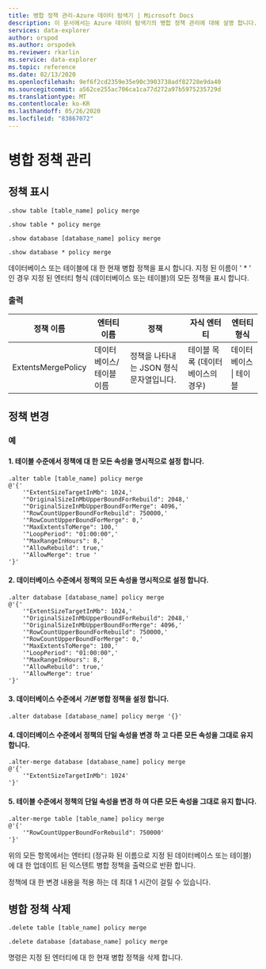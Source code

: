 ```yaml
---
title: 병합 정책 관리-Azure 데이터 탐색기 | Microsoft Docs
description: 이 문서에서는 Azure 데이터 탐색기의 병합 정책 관리에 대해 설명 합니다.
services: data-explorer
author: orspod
ms.author: orspodek
ms.reviewer: rkarlin
ms.service: data-explorer
ms.topic: reference
ms.date: 02/13/2020
ms.openlocfilehash: 9ef6f2cd2359e35e90c3903738adf82728e9da40
ms.sourcegitcommit: a562ce255ac706ca1ca77d272a97b5975235729d
ms.translationtype: MT
ms.contentlocale: ko-KR
ms.lasthandoff: 05/26/2020
ms.locfileid: "83867072"
---
```

# <a name="merge-policy-management"></a>병합 정책 관리

## <a name="show-policy"></a>정책 표시

```kusto
.show table [table_name] policy merge

.show table * policy merge

.show database [database_name] policy merge

.show database * policy merge
```

데이터베이스 또는 테이블에 대 한 현재 병합 정책을 표시 합니다.
지정 된 이름이 ' * ' 인 경우 지정 된 엔터티 형식 (데이터베이스 또는 테이블)의 모든 정책을 표시 합니다.

### <a name="output"></a>출력

|정책 이름 | 엔터티 이름 | 정책 | 자식 엔터티 | 엔터티 형식
|---|---|---|---|---
|ExtentsMergePolicy | 데이터베이스/테이블 이름 | 정책을 나타내는 JSON 형식 문자열입니다. | 테이블 목록 (데이터베이스의 경우)|데이터베이스 &#124; 테이블

## <a name="alter-policy"></a>정책 변경

### <a name="examples"></a>예

#### <a name="1-setting-all-properties-of-the-policy-explicitly-at-table-level"></a>1. 테이블 수준에서 정책에 대 한 모든 속성을 명시적으로 설정 합니다.

```kusto
.alter table [table_name] policy merge 
@'{'
    '"ExtentSizeTargetInMb": 1024,'
    '"OriginalSizeInMbUpperBoundForRebuild": 2048,'
    '"OriginalSizeInMbUpperBoundForMerge": 4096,'
    '"RowCountUpperBoundForRebuild": 750000,'
    '"RowCountUpperBoundForMerge": 0,'
    '"MaxExtentsToMerge": 100,'
    '"LoopPeriod": "01:00:00",'
    '"MaxRangeInHours": 8,'
    '"AllowRebuild": true,'
    '"AllowMerge": true '
'}'
```

#### <a name="2-setting-all-properties-of-the-policy-explicitly-at-database-level"></a>2. 데이터베이스 수준에서 정책의 모든 속성을 명시적으로 설정 합니다.

```kusto
.alter database [database_name] policy merge 
@'{'
    '"ExtentSizeTargetInMb": 1024,'
    '"OriginalSizeInMbUpperBoundForRebuild": 2048,'
    '"OriginalSizeInMbUpperBoundForMerge": 4096,'
    '"RowCountUpperBoundForRebuild": 750000,'
    '"RowCountUpperBoundForMerge": 0,'
    '"MaxExtentsToMerge": 100,'
    '"LoopPeriod": "01:00:00",'
    '"MaxRangeInHours": 8,'
    '"AllowRebuild": true,'
    '"AllowMerge": true'
'}'
```

#### <a name="3-setting-the-default-merge-policy-at-database-level"></a>3. 데이터베이스 수준에서 *기본* 병합 정책을 설정 합니다.

```kusto
.alter database [database_name] policy merge '{}'
```

#### <a name="4-altering-a-single-property-of-the-policy-at-database-level-keeping-all-other-properties-as-is"></a>4. 데이터베이스 수준에서 정책의 단일 속성을 변경 하 고 다른 모든 속성을 그대로 유지 합니다.

```kusto
.alter-merge database [database_name] policy merge
@'{'
    '"ExtentSizeTargetInMb": 1024'
'}'
```

#### <a name="5-altering-a-single-property-of-the-policy-at-table-level-keeping-all-other-properties-as-is"></a>5. 테이블 수준에서 정책의 단일 속성을 변경 하 여 다른 모든 속성을 그대로 유지 합니다.

```kusto
.alter-merge table [table_name] policy merge
@'{'
    '"RowCountUpperBoundForRebuild": 750000'
'}'
```

위의 모든 항목에서는 엔터티 (정규화 된 이름으로 지정 된 데이터베이스 또는 테이블)에 대 한 업데이트 된 익스텐트 병합 정책을 출력으로 반환 합니다.

정책에 대 한 변경 내용을 적용 하는 데 최대 1 시간이 걸릴 수 있습니다.

## <a name="delete-policy-of-merge"></a>병합 정책 삭제

```kusto
.delete table [table_name] policy merge

.delete database [database_name] policy merge

```

명령은 지정 된 엔터티에 대 한 현재 병합 정책을 삭제 합니다.
